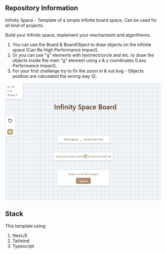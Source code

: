 ## Repository Information
Infinity Space - Template of a simple Infinite board space, Can be used for all kind of projects.

Build your Infinite space, implement your mechanisem and algorithems.

1. You can use the Board & BoardObject to draw objects on the infinite space (Can Be High Performance Impact).
2. Or you can use "g" elements with text/rect/circle and etc. to draw the objects inside the main "g" element using x & y coordinates (Less Performance Impact).
3. For your first challange try to fix the zoom in & out bug - Objects position are calculated the wrong way 😉.

![alt text](image-4.png)

## Stack
This template using:
1. NextJS
2. Tailwind
3. Typescript

